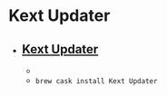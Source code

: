 # Kext Updater
- [Kext Updater](https://kextupdater.de/)
  - 
  - 
  - `brew cask install Kext Updater`
